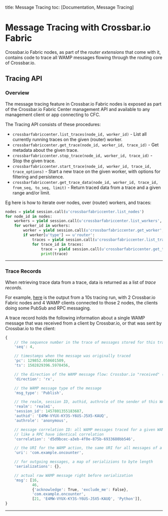 title: Message Tracing
toc: [Documentation, Message Tracing]

# Message Tracing with Crossbar.io Fabric

Crossbar.io Fabric nodes, as part of the *router extensions* that come with it, contains code to trace all WAMP messages flowing through the routing core of Crossbar.io.


## Tracing API

### Overview

The message tracing feature in Crossbar.io Fabric nodes is exposed as part of the Crossbar.io Fabric Center management API and available to any management client or app connecting to CFC.

The Tracing API consists of these procedures:

* `crossbarfabriccenter.list_traces(node_id, worker_id)` - List all currently running traces on the given (router) worker.
* `crossbarfabriccenter.get_trace(node_id, worker_id, trace_id)` - Get metadata about the given trace.
* `crossbarfabriccenter.stop_trace(node_id, worker_id, trace_id)` - Stop the given trace.
* `crossbarfabriccenter.start_trace(node_id, worker_id, trace_id, trace_options)` - Start a new trace on the given worker, with options for filtering and persistence.
* `crossbarfabriccenter.get_trace_data(node_id, worker_id, trace_id, from_seq, to_seq, limit)` - Return traced data from a trace and a given range and/or limit.


Eg here is how to iterate over nodes, over (router) workers, and traces:

```python
nodes = yield session.call(u'crossbarfabriccenter.list_nodes')
for node_id in nodes:
    workers = yield session.call(u'crossbarfabriccenter.list_workers', node_id)
    for worker_id in workers:
        worker = yield session.call(u'crossbarfabriccenter.get_worker', node_id, worker_id)
        if worker[u'type'] == u'router':
            traces = yield session.call(u'crossbarfabriccenter.list_traces', node_id, worker_id)
            for trace_id in traces:
                trace = yield session.call(u'crossbarfabriccenter.get_trace', node_id, worker_id, trace_id)
                print(trace)
```

---


### Trace Records

When retrieving trace data from a trace, data is returned as a list of *trace records*.

For example, [here](https://gist.github.com/oberstet/862e9c1662961930867f26c1918b49fa) is the output from a 10s tracing run, with 2 Crossbar.io Fabric nodes and 4 WAMP clients connected to those 2 nodes, the clients doing some PubSub and RPC messaging.

A trace record holds the following information about a single WAMP message that was received from a client by Crossbar.io, or that was sent by Crossbar.io to the client:


```javascript
{
    // the sequence number in the trace of messages stored for this trace
    'seq': 4,

    // timestamps when the message was originally traced
    'pc': 129852.050601509,
    'ts': 1502829396.5978456,

    // the direction of the WAMP message flow: Crossbar.io "received" (rx) a message in this case
    'direction': 'rx',

    // the WAMP message type of the message
    'msg_type': 'Publish',

    // the realm, session ID, authid, authrole of the sender of this WAMP message (the publisher in this case)
    'realm': 'realm1',
    'session_id': 1457801355183687,
    'authid': 'E4MW-VYUX-KY3S-Y6US-J5X5-KAUQ',
    'authrole': 'anonymous',

    // message correlation ID: all WAMP messages traced for a given WAMP action
    // like a RPC have identical correlation
    'correlation': 'd5d9bcec-a3eb-4f0e-875b-6933680bb546',

    // the URI for the WAMP action, the same URI for all messages of a given action
    'uri': 'com.example.oncounter',

    // for outgoing messages, a map of serializions to byte length
    'serializations': {},

    // actual raw WAMP message right before serialization
    'msg': [16,
            46,
            {'acknowledge': True, 'exclude_me': False},
            'com.example.oncounter',
            [21, 'E4MW-VYUX-KY3S-Y6US-J5X5-KAUQ', 'Python']],
}
```

---
